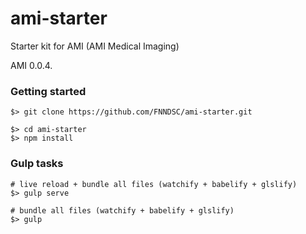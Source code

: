 # ami-starter
Starter kit for AMI (AMI Medical Imaging)

AMI 0.0.4.

### Getting started

```
$> git clone https://github.com/FNNDSC/ami-starter.git

$> cd ami-starter
$> npm install
```

### Gulp tasks

```
# live reload + bundle all files (watchify + babelify + glslify)
$> gulp serve

# bundle all files (watchify + babelify + glslify)
$> gulp
```
